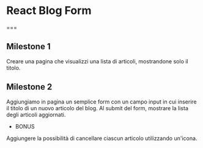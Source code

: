# React Blog Form

===

## Milestone 1

Creare una pagina che visualizzi una lista di articoli, mostrandone solo il titolo.

## Milestone 2

Aggiungiamo in pagina un semplice form con un campo input in cui inserire il titolo di un nuovo articolo del blog. Al submit del form, mostrare la lista degli articoli aggiornati.

- BONUS

Aggiungere la possibilità di cancellare ciascun articolo utilizzando un'icona.
